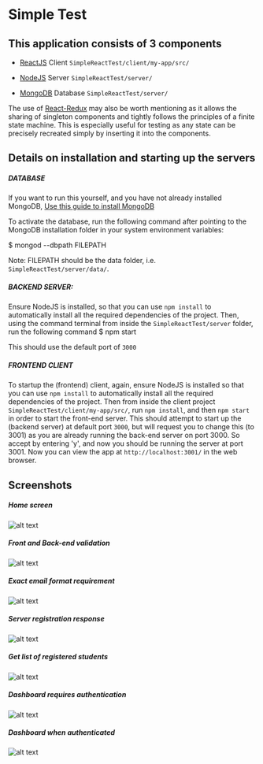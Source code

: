 # Simple Test

## This application consists of 3 components

- [ReactJS](https://facebook.github.io/react/) Client `SimpleReactTest/client/my-app/src/`

- [NodeJS](https://nodejs.org/) Server `SimpleReactTest/server/`

- [MongoDB](https://www.mongodb.com/) Database `SimpleReactTest/server/`

The use of [React-Redux](http://redux.js.org/) may also be worth mentioning as it allows the sharing of singleton components and tightly follows the principles of a finite state machine. This is especially useful for testing as any state can be precisely recreated simply by inserting it into the components.

## Details on installation and starting up the servers

##### DATABASE
If you want to run this yourself, and you have not already installed MongoDB, [Use this guide to install MongoDB](https://docs.mongodb.com/manual/installation/)

To activate the database, run the following command after pointing to the MongoDB installation folder in your system environment variables:

$ mongod --dbpath FILEPATH

Note: FILEPATH should be the data folder, i.e. `SimpleReactTest/server/data/`.

##### BACKEND SERVER: 
Ensure NodeJS is installed, so that you can use `npm install` to automatically install all the required dependencies of the  project. Then, using the command terminal from inside the `SimpleReactTest/server` folder, run the following command
$ npm start

This should use the default port of `3000`

##### FRONTEND CLIENT

To startup the (frontend) client, again, ensure NodeJS is installed so that you can use `npm install` to automatically install all the required dependencies of the project. Then from inside the client project `SimpleReactTest/client/my-app/src/`, run `npm install`, and then `npm start` in order to start the front-end server. This should attempt to start up the (backend server) at default port `3000`, but will request you to change this (to 3001) as you are already running the back-end server on port 3000. So accept by entering 'y', and now you should be running the server at port 3001. Now you can view the app at `http://localhost:3001/` in the web browser.


## Screenshots


##### Home screen
![alt text](https://i.gyazo.com/9e82b53c60efc1ea4bb083f424e297cd.jpg)

##### Front and Back-end validation
![alt text](https://i.gyazo.com/a1056a2646499e8aca33dd09768892c5.jpg)

##### Exact email format requirement
![alt text](https://i.gyazo.com/dd227af1acc5cceb8ffd8d6b7d3d0e89.gif)

##### Server registration response
![alt text](https://i.gyazo.com/5f26480385d7a2e09e9dc33357b9fbbc.jpg)

##### Get list of registered students
![alt text](https://i.gyazo.com/ef2c2da3c9ff7827085e3260c5e33420.jpg)

##### Dashboard requires authentication
![alt text](https://i.gyazo.com/e6518e4ad1bf3bd4175742d58009dd76.jpg)

##### Dashboard when authenticated
![alt text](https://i.gyazo.com/14b606de5c16554067dc207e2967ef00.jpg)
